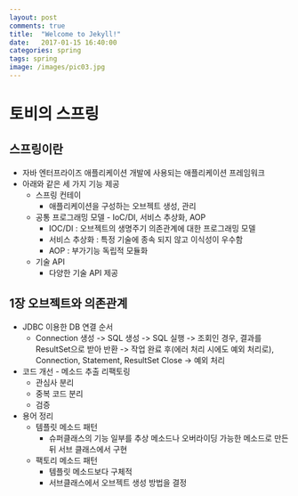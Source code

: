 ```yaml
---
layout: post
comments: true
title:  "Welcome to Jekyll!"
date:   2017-01-15 16:40:00
categories: spring
tags: spring
image: /images/pic03.jpg
---  
```


# 토비의 스프링  
## 스프링이란  
- 자바 엔터프라이즈 애플리케이션 개발에 사용되는 애플리케이션 프레임워크
- 아래와 같은 세 가지 기능 제공
  * 스프링 컨테이
  	* 애플리케이션을 구성하는 오브젝트 생성, 관리
  * 공통 프로그래밍 모델 - IoC/DI, 서비스 추상화, AOP  
    * IOC/DI : 오브젝트의 생명주기 의존관계에 대한 프로그래밍 모델  
    * 서비스 추상화 : 특정 기술에 종속 되지 않고 이식성이 우수함   
    * AOP : 부가기능 독립적 모듈화  
  * 기술 API
  	* 다양한 기술 API 제공    
   
## 1장 오브젝트와 의존관계  
- JDBC 이용한 DB 연결 순서  
    * Connection 생성 -> SQL 생성 -> SQL 실행 -> 조회인 경우, 결과를 ResultSet으로 받아 반환 -> 작업 완료 후(에러 처리 시에도 예외 처리로), Connection, Statement, ResultSet Close -> 예외 처리  
- 코드 개선 - 메소드 추출 리팩토링  
    * 관심사 분리
    * 중복 코드 분리
    * 검증
- 용어 정리  
    * 템플릿 메소드 패턴
        - 슈퍼클래스의 기능 일부를 추상 메소드나 오버라이딩 가능한 메소드로 만든 뒤 서브 클래스에서 구현
    * 팩토리 메소드 패턴
        - 템플릿 메소드보다 구체적
        - 서브클래스에서 오브젝트 생성 방법을 결정


